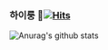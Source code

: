 ### 하이룽 👋[![Hits](https://hits.seeyoufarm.com/api/count/incr/badge.svg?url=https%3A%2F%2Fgithub.com%2FJaeJun1130%2FProfile.git&count_bg=%23FF6B6B&title_bg=%23555555&icon=waze.svg&icon_color=%23EFAFAF&title=hits&edge_flat=true)](https://hits.seeyoufarm.com)




![Anurag's github stats](https://github-readme-stats.vercel.app/api?username=JaeJun1130&show_icons=true&theme=slateorange)
